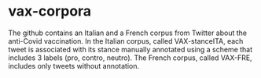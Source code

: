 # vax-corpora
The github contains an Italian and a French corpus from Twitter about the anti-Covid vaccination. 
In the Italian corpus, called VAX-stanceITA, each tweet is associated with its stance manually annotated using a scheme that includes 3 labels (pro, contro, neutro).
The French corpus, called VAX-FRE, includes only tweets without annotation.
